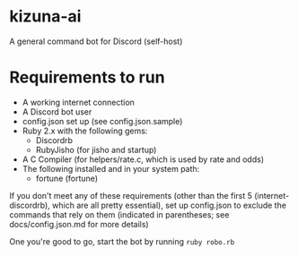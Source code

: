 # kizuna-ai

A general command bot for Discord (self-host)

# Requirements to run

- A working internet connection  
- A Discord bot user  
- config.json set up (see config.json.sample)  
- Ruby 2.x with the following gems:  
    - Discordrb  
    - RubyJisho (for jisho and startup)  
- A C Compiler (for helpers/rate.c, which is used by rate and odds)  
- The following installed and in your system path:  
    - fortune (fortune)  
  
If you don't meet any of these requirements (other than the first 5 (internet-discordrb), which are all pretty essential), set up config.json to exclude the commands that rely on them (indicated in parentheses; see docs/config.json.md for more details)  
  
One you're good to go, start the bot by running `ruby robo.rb`
